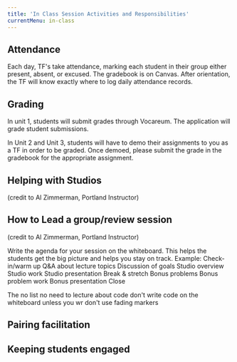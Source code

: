 ```yaml
---
title: 'In Class Session Activities and Responsibilities'
currentMenu: in-class
---
```


## Attendance
Each day, TF's take attendance, marking each student in their group either present, absent, or excused.
The gradebook is on Canvas.  After orientation, the TF will know exactly where to log daily attendance records.

## Grading
In unit 1, students will submit grades through Vocareum.  The application will grade student submissions.  

In Unit 2 and Unit 3, students will have to demo their assignments to you as a TF in order to be graded.  Once demoed, please submit the grade in the gradebook for the appropriate assignment.


## Helping with Studios
(credit to Al Zimmerman, Portland Instructor)



## How to Lead a group/review session

(credit to Al Zimmerman, Portland Instructor)

Write the agenda for your session on the whiteboard.
This helps the students get the big picture and helps you stay on track.
    Example:
    Check-in/warm up
    Q&A about lecture topics
    Discussion of goals
    Studio overview
    Studio work
    Studio presentation
    Break & stretch
    Bonus problems
    Bonus problem work
    Bonus presentation
    Close

The no list
    no need to lecture about code
    don't write code on the whiteboard unless you wr
    don't use fading markers

## Pairing facilitation

## Keeping students engaged
